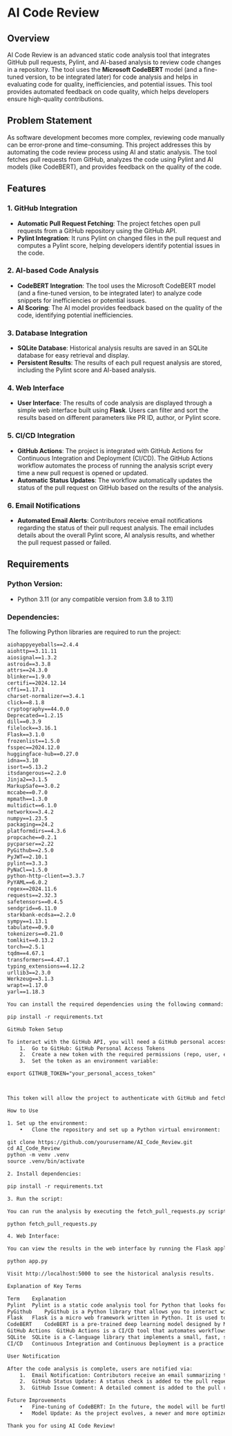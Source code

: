 # AI Code Review

## Overview
AI Code Review is an advanced static code analysis tool that integrates GitHub pull requests, Pylint, and AI-based analysis to review code changes in a repository. The tool uses the **Microsoft CodeBERT** model (and a fine-tuned version, to be integrated later) for code analysis and helps in evaluating code for quality, inefficiencies, and potential issues. This tool provides automated feedback on code quality, which helps developers ensure high-quality contributions.

## Problem Statement
As software development becomes more complex, reviewing code manually can be error-prone and time-consuming. This project addresses this by automating the code review process using AI and static analysis. The tool fetches pull requests from GitHub, analyzes the code using Pylint and AI models (like CodeBERT), and provides feedback on the quality of the code.

## Features

### 1. **GitHub Integration**
   - **Automatic Pull Request Fetching**: The project fetches open pull requests from a GitHub repository using the GitHub API.
   - **Pylint Integration**: It runs Pylint on changed files in the pull request and computes a Pylint score, helping developers identify potential issues in the code.

### 2. **AI-based Code Analysis**
   - **CodeBERT Integration**: The tool uses the Microsoft CodeBERT model (and a fine-tuned version, to be integrated later) to analyze code snippets for inefficiencies or potential issues.
   - **AI Scoring**: The AI model provides feedback based on the quality of the code, identifying potential inefficiencies.

### 3. **Database Integration**
   - **SQLite Database**: Historical analysis results are saved in an SQLite database for easy retrieval and display.
   - **Persistent Results**: The results of each pull request analysis are stored, including the Pylint score and AI-based analysis.

### 4. **Web Interface**
   - **User Interface**: The results of code analysis are displayed through a simple web interface built using **Flask**. Users can filter and sort the results based on different parameters like PR ID, author, or Pylint score.

### 5. **CI/CD Integration**
   - **GitHub Actions**: The project is integrated with GitHub Actions for Continuous Integration and Deployment (CI/CD). The GitHub Actions workflow automates the process of running the analysis script every time a new pull request is opened or updated.
   - **Automatic Status Updates**: The workflow automatically updates the status of the pull request on GitHub based on the results of the analysis.

### 6. **Email Notifications**
   - **Automated Email Alerts**: Contributors receive email notifications regarding the status of their pull request analysis. The email includes details about the overall Pylint score, AI analysis results, and whether the pull request passed or failed.

## Requirements

### Python Version:
- Python 3.11 (or any compatible version from 3.8 to 3.11)

### Dependencies:
The following Python libraries are required to run the project:

```txt
aiohappyeyeballs==2.4.4
aiohttp==3.11.11
aiosignal==1.3.2
astroid==3.3.8
attrs==24.3.0
blinker==1.9.0
certifi==2024.12.14
cffi==1.17.1
charset-normalizer==3.4.1
click==8.1.8
cryptography==44.0.0
Deprecated==1.2.15
dill==0.3.9
filelock==3.16.1
Flask==3.1.0
frozenlist==1.5.0
fsspec==2024.12.0
huggingface-hub==0.27.0
idna==3.10
isort==5.13.2
itsdangerous==2.2.0
Jinja2==3.1.5
MarkupSafe==3.0.2
mccabe==0.7.0
mpmath==1.3.0
multidict==6.1.0
networkx==3.4.2
numpy==1.23.5
packaging==24.2
platformdirs==4.3.6
propcache==0.2.1
pycparser==2.22
PyGithub==2.5.0
PyJWT==2.10.1
pylint==3.3.3
PyNaCl==1.5.0
python-http-client==3.3.7
PyYAML==6.0.2
regex==2024.11.6
requests==2.32.3
safetensors==0.4.5
sendgrid==6.11.0
starkbank-ecdsa==2.2.0
sympy==1.13.1
tabulate==0.9.0
tokenizers==0.21.0
tomlkit==0.13.2
torch==2.5.1
tqdm==4.67.1
transformers==4.47.1
typing_extensions==4.12.2
urllib3==2.3.0
Werkzeug==3.1.3
wrapt==1.17.0
yarl==1.18.3

You can install the required dependencies using the following command:

pip install -r requirements.txt

GitHub Token Setup

To interact with the GitHub API, you will need a GitHub personal access token.
	1.	Go to GitHub: GitHub Personal Access Tokens
	2.	Create a new token with the required permissions (repo, user, etc.).
	3.	Set the token as an environment variable:

export GITHUB_TOKEN="your_personal_access_token"



This token will allow the project to authenticate with GitHub and fetch pull requests.

How to Use

1. Set up the environment:
	•	Clone the repository and set up a Python virtual environment:

git clone https://github.com/yourusername/AI_Code_Review.git
cd AI_Code_Review
python -m venv .venv
source .venv/bin/activate

2. Install dependencies:

pip install -r requirements.txt

3. Run the script:

You can run the analysis by executing the fetch_pull_requests.py script:

python fetch_pull_requests.py

4. Web Interface:

You can view the results in the web interface by running the Flask application:

python app.py

Visit http://localhost:5000 to see the historical analysis results.

Explanation of Key Terms

Term	Explanation
Pylint	Pylint is a static code analysis tool for Python that looks for programming errors, helps enforce coding standards, and checks code quality.
PyGithub	PyGithub is a Python library that allows you to interact with the GitHub API, enabling access to repositories, issues, pull requests, and much more.
Flask	Flask is a micro web framework written in Python. It is used to build the web interface that displays analysis results.
CodeBERT	CodeBERT is a pre-trained deep learning model designed by Microsoft for code understanding and generation. It is based on the transformer architecture.
GitHub Actions	GitHub Actions is a CI/CD tool that automates workflows directly from GitHub repositories. It is used to run the analysis and other scripts automatically.
SQLite	SQLite is a C-language library that implements a small, fast, self-contained, high-reliability, full-featured, SQL database engine. It is used to store analysis results.
CI/CD	Continuous Integration and Continuous Deployment is a practice that involves automated code testing and deployment, ensuring code quality and fast delivery.

User Notification

After the code analysis is complete, users are notified via:
	1.	Email Notification: Contributors receive an email summarizing the pull request analysis results, including the Pylint score and AI analysis.
	2.	GitHub Status Update: A status check is added to the pull request to indicate whether the code quality passed or failed based on the analysis.
	3.	GitHub Issue Comment: A detailed comment is added to the pull request with the full analysis report, including Pylint and AI analysis, highlighting any issues.

Future Improvements
	•	Fine-tuning of CodeBERT: In the future, the model will be further fine-tuned for more accurate code analysis, especially for specific programming languages or use cases.
	•	Model Update: As the project evolves, a newer and more optimized version of CodeBERT will be integrated into the workflow to enhance the performance and accuracy of the analysis.

Thank you for using AI Code Review!
